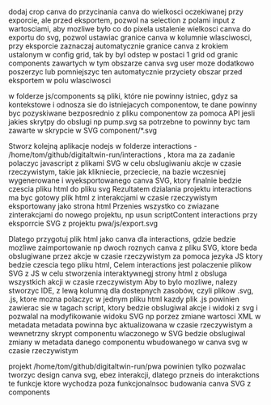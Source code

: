 dodaj crop canva do przycinania canva do wielkosci oczekiwanej przy exporcie, ale przed eksportem, pozwol na selection z polami input z wartosciami, aby mozliwe było co do pixela ustalenie wielkosci canva do exportu do svg, pozwol ustawiac granice canva w kolumnie wlasciwosci,
przy eksporcie zaznaczaj automatycznie granice canva z krokiem ustalonym w config grid, tak by byl odstep w postaci 1 grid od granic components zawartych w tym obszarze canva svg
user moze dodatkowo poszerzyc lub pomniejszyc ten automatycznie przyciety obszar przed eksportem w polu wlasciwosci


w folderze js/components są pliki, które nie powinny istniec, gdyz sa kontekstowe i odnosza sie do istniejacych componentow, te dane powinny byc pozyskiwane bezposrednio z pliku componentow za pomoca API
jesli jakies skrytpy do obslugi np  pump.svg sa potrzebne to powinny byc tam zawarte w skrypcie w SVG component/*.svg


Stworz kolejną aplikacje nodejs w folderze interactions - /home/tom/github/digitaltwin-run/interactions
, ktora ma za zadanie polaczyc javascript z plikami SVG w celu obslugiwaniu akcje w czasie rzeczywistym, takie jak klikniecie, przeciecie, na bazie 
wczesniej wygenerowane i wyeksportowanego canva SVG, ktory finalnie bedzie czescia pliku html do pliku svg 
Rezultatem dzialania projektu interactions ma byc gotowy plik html z interakcjami w czasie rzeczywistym eksportowany jako strona html
Przenies wszystko co zwiazane zinterakcjami do nowego projektu, np usun scriptContent interactions przy eksporrcie SVG z projektu pwa/js/export.svg 

Dlatego przygotuj plik html jako canva dla interactions, gdzie bedzie mozliwe
zaimportowanie np dwoch roznych canva z pliku SVG, ktore beda obslugiwane przez akcje w czasie rzeczywistym za pomoca jezyka JS
ktory bedzie czescia tego pliku html,
Celem interactions jest polaczenie plikow SVG z JS w celu stworzenia interaktywnegj strony html z obsluga wszystkich akcji w czasie rzeczywistym
Aby to bylo mozliwe, nalezy stworzyc IDE, z lewą kolumną dla dostepnych zasobów, czyli plikow 
.svg, .js, ktore mozna polaczyc w jednym pliku html
kazdy plik .js powinien zawierac sie w tagach script, ktory bedzie obslugiwal akcje i widoki z svg i pozwalal na modyfikowanie widoku SVG np porzez zmiane wartosci XML w metadata 
metadata powinna byc aktualizowana w czasie rzeczywistym a wewnetrzny skrypt componentu wlaczonego w SVG bedzie obslugiwal zmiany w metadata danego componentu wbudowanego w canva svg w czasie rzeczywistym

projekt /home/tom/github/digitaltwin-run/pwa powinien tylko pozwalac tworzyc design canva svg, ebez interakcji, dlatego przneis do interakctions te funkcje ktore wychodza poza funkcjonalnsoc budowania canva SVG z components

